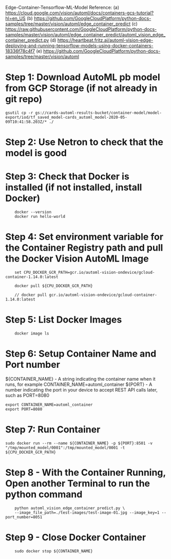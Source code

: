 Edge-Container-Tensorflow-ML-Model
Reference: 
(a) https://cloud.google.com/vision/automl/docs/containers-gcs-tutorial?hl=en_US
(b) https://github.com/GoogleCloudPlatform/python-docs-samples/tree/master/vision/automl/edge_container_predict
(c) https://raw.githubusercontent.com/GoogleCloudPlatform/python-docs-samples/master/vision/automl/edge_container_predict/automl_vision_edge_container_predict.py
(d) https://heartbeat.fritz.ai/automl-vision-edge-deploying-and-running-tensorflow-models-using-docker-containers-18336f78c4f7
(e) https://github.com/GoogleCloudPlatform/python-docs-samples/tree/master/vision/automl

# Step 1: Download AutoML pb model from GCP Storage (if not already in git repo)
```
gsutil cp -r gs://cards-automl-results-bucket/container-model/model-export/iod/tf_saved_model-cards_automl_model-2020-05-09T10:41:58.203Z/* ./
```

# Step 2: Use Netron to check that the model is good


# Step 3: Check that Docker is installed (if not installed, install Docker)
```
    docker --version
    docker run hello-world
```

# Step 4: Set environment variable for the Container Registry path and pull the Docker Vision AutoML Image
```
    set CPU_DOCKER_GCR_PATH=gcr.io/automl-vision-ondevice/gcloud-container-1.14.0:latest

    docker pull ${CPU_DOCKER_GCR_PATH}

    // docker pull gcr.io/automl-vision-ondevice/gcloud-container-1.14.0:latest

```

# Step 5: List Docker Images
```
    docker image ls
```

# Step 6: Setup Container Name and Port number

${CONTAINER_NAME} - A string indicating the container name when it runs, for example CONTAINER_NAME=automl_container
${PORT} - A number indicating the port in your device to accept REST API calls later, such as PORT=8080
```
export CONTAINER_NAME=automl_container
export PORT=8080

```
# Step 7: Run Container
```
sudo docker run --rm --name ${CONTAINER_NAME} -p ${PORT}:8501 -v "/tmp/mounted_model/0001":/tmp/mounted_model/0001 -t ${CPU_DOCKER_GCR_PATH}

```

# Step 8 - With the Container Running, Open another Terminal to run the python command
```
    python automl_vision_edge_container_predict.py \
    --image_file_path=./test-images/test-image-01.jpg --image_key=1 --port_number=8051
```

# Step 9 - Close Docker Container
```
    sudo docker stop ${CONTAINER_NAME}
```